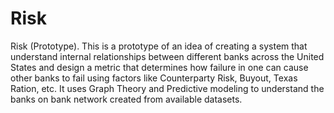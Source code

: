 # Risk
Risk (Prototype). This is a prototype of an idea of creating a system that understand internal relationships between different banks across the United States and design a metric that determines how failure in one can cause other banks to fail using factors like Counterparty Risk, Buyout, Texas Ration, etc. It uses Graph Theory and Predictive modeling to understand the banks on bank network created from available datasets.
